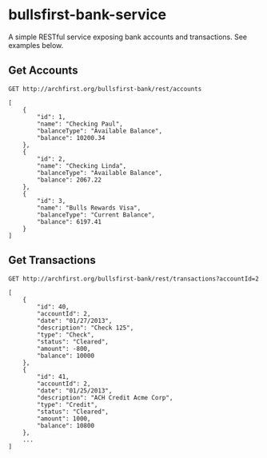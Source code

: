 # bullsfirst-bank-service

A simple RESTful service exposing bank accounts and transactions. See examples below.

## Get Accounts
    GET http://archfirst.org/bullsfirst-bank/rest/accounts
    
    [
        {
            "id": 1,
            "name": "Checking Paul",
            "balanceType": "Available Balance",
            "balance": 10200.34
        },
        {
            "id": 2,
            "name": "Checking Linda",
            "balanceType": "Available Balance",
            "balance": 2067.22
        },
        {
            "id": 3,
            "name": "Bulls Rewards Visa",
            "balanceType": "Current Balance",
            "balance": 6197.41
        }
    ]
    
## Get Transactions
    GET http://archfirst.org/bullsfirst-bank/rest/transactions?accountId=2
    
    [
        {
            "id": 40,
            "accountId": 2,
            "date": "01/27/2013",
            "description": "Check 125",
            "type": "Check",
            "status": "Cleared",
            "amount": -800,
            "balance": 10000
        },
        {
            "id": 41,
            "accountId": 2,
            "date": "01/25/2013",
            "description": "ACH Credit Acme Corp",
            "type": "Credit",
            "status": "Cleared",
            "amount": 1000,
            "balance": 10800
        },
        ...
    ]
